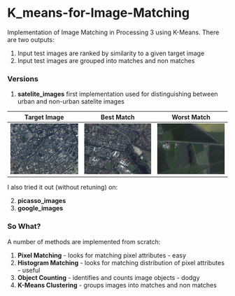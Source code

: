 # K_means-for-Image-Matching
Implementation of Image Matching in Processing 3 using K-Means. There are two outputs:
1. Input test images are ranked by similarity to a given target image
2. Input test images are grouped into matches and non matches
### Versions
1. **satelite_images** first implementation used for distinguishing between urban and non-urban satelite images

Target Image             |  Best Match  | Worst Match
:-------------------------:|:-------------------------:|:-------------------------:
![](https://github.com/fredshone/K_means-for-Image-Matching/blob/master/satellite_images/data/LDN.jpg "Target Image")  |  ![](https://github.com/fredshone/K_means-for-Image-Matching/blob/master/satellite_images/data/Image_3.jpg "Test Image") | ![](https://github.com/fredshone/K_means-for-Image-Matching/blob/master/satellite_images/data/Image_5.jpg "Test Image")

I also tried it out (without retuning) on:

2. **picasso_images**
3. **google_images**
### So What?
A number of methods are implemented from scratch:
1. **Pixel Matching** - looks for matching pixel attributes - easy
2. **Histogram Matching** - looks for matching distribution of pixel attributes - useful
3. **Object Counting** - identifies and counts image objects - dodgy
4. **K-Means Clustering** - groups images into matches and non matches
